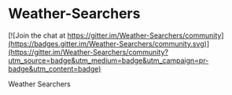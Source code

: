 # Weather-Searchers

[![Join the chat at https://gitter.im/Weather-Searchers/community](https://badges.gitter.im/Weather-Searchers/community.svg)](https://gitter.im/Weather-Searchers/community?utm_source=badge&utm_medium=badge&utm_campaign=pr-badge&utm_content=badge)

Weather Searchers
